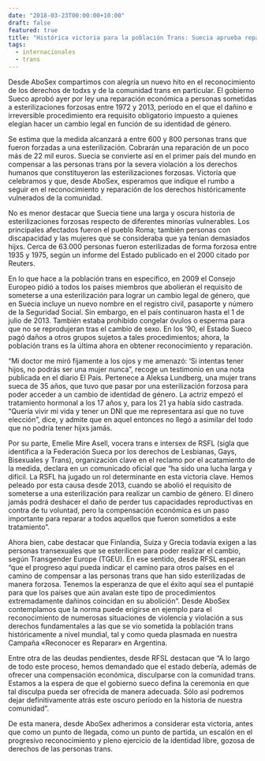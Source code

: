 ```yaml
---
date: "2018-03-23T00:00:00+10:00"
draft: false
featured: true
title: "Histórica victoria para la población Trans: Suecia aprueba reparación por esterilizaciones forzosas"
tags: 
  - internacionales
  - trans
---
```


Desde AboSex compartimos con alegría un nuevo hito en el reconocimiento de los derechos de todxs y de la comunidad trans en particular. El gobierno Sueco aprobó ayer por ley una reparación económica a personas sometidas a esterilizaciones forzosas entre 1972 y 2013, período en el que el dañino e irreversible procedimiento era requisito obligatorio impuesto a quienes elegían hacer un cambio legal en función de su identidad de género.

Se estima que la medida alcanzará a entre 600 y 800 personas trans que fueron forzadas a una esterilización. Cobrarán una reparación de un poco más de 22 mil euros. Suecia se convierte así en el primer país del mundo en compensar a las personas trans por la severa violación a los derechos humanos que constituyeron las esterilizaciones forzosas. Victoria que celebramos y que, desde AboSex, esperamos que indique el rumbo a seguir en el reconocimiento y reparación de los derechos históricamente vulnerados de la comunidad.

No es menor destacar que Suecia tiene una larga y oscura historia de esterilizaciones forzosas respecto de diferentes minorías vulnerables. Los principales afectados fueron el pueblo Roma; también personas con discapacidad y las mujeres que se consideraba que ya tenían demasiados hijxs. Cerca de 63.000 personas fueron esterilizadas de forma forzosa entre 1935 y 1975, según un informe del Estado publicado en el 2000 citado por Reuters.

En lo que hace a la población trans en específico, en 2009 el Consejo Europeo pidió a todos los países miembros que abolieran el requisito de someterse a una esterilización para lograr un cambio legal de género, que en Suecia incluye un nuevo nombre en el registro civil, pasaporte y número de la Seguridad Social. Sin embargo, en el país continuaron hasta el 1 de julio de 2013. También estaba prohibido congelar óvulos o esperma para que no se reprodujeran tras el cambio de sexo. En los ‘90, el Estado Sueco pagó daños a otros grupos sujetos a tales procedimientos; ahora, la población trans es la última ahora en obtener reconocimiento y reparación.

“Mi doctor me miró fijamente a los ojos y me amenazó: ‘Si intentas tener hijos, no podrás ser una mujer nunca”, recoge un testimonio en una nota publicada en el diario El Pais. Pertenece a Aleksa Lundberg, una mujer trans sueca de 35 años, que tuvo que pasar por una esterilización forzosa para poder acceder a un cambio de identidad de género. La actriz empezó el tratamiento hormonal a los 17 años y, para los 21 ya había sido castrada. “Quería vivir mi vida y tener un DNI que me representara así que no tuve elección”, dice, y admite que en aquel entonces no llegó a asimilar del todo que no podría tener hijxs jamás.

Por su parte, Emelie Mire Asell, vocera trans e intersex de RSFL (sigla que identifica a la Federación Sueca por los derechos de Lesbianas, Gays, Bisexuales y Trans), organización clave en el reclamo por el acatamiento de la medida, declara en un comunicado oficial que “ha sido una lucha larga y difícil. La RSFL ha jugado un rol determinante en esta victoria clave. Hemos peleado por esta causa desde 2013, cuando se abolió el requisito de someterse a una esterilización para realizar un cambio de género. El dinero jamás podrá deshacer el daño de perder tus capacidades reproductivas en contra de tu voluntad, pero la compensación económica es un paso importante para reparar a todos aquellos que fueron sometidos a este tratamiento”.

Ahora bien, cabe destacar que Finlandia, Suiza y Grecia todavía exigen a las personas transexuales que se esterilicen para poder realizar el cambio, según Transgender Europe (TGEU). En ese sentido, desde RFSL esperan “que el progreso aquí pueda indicar el camino para otros países en el camino de compensar a las personas trans que han sido esterilizadas de manera forzosa. Tenemos la esperanza de que el éxito aquí sea el puntapié para que los países que aún avalan este tipo de procedimientos extremadamente dañinos coincidan en su abolición”. Desde AboSex contemplamos que la norma puede erigirse en ejemplo para el reconocimiento de numerosas situaciones de violencia y violación a sus derechos fundamentales a las que se vio sometida la población trans históricamente a nivel mundial, tal y como queda plasmada en nuestra Campaña «Reconocer es Reparar» en Argentina.

Entre otra de las deudas pendientes, desde RFSL destacan que “A lo largo de todo este proceso, hemos demandado que el estado debería, además de ofrecer una compensación económica, disculparse con la comunidad trans. Estamos a la espera de que el gobierno sueco defina la ceremonia en que tal disculpa pueda ser ofrecida de manera adecuada. Sólo así podremos dejar definitivamente atrás este oscuro período en la historia de nuestra comunidad”.

De esta manera, desde AboSex adherimos a considerar esta victoria, antes que como un punto de llegada, como un punto de partida, un escalón en el progresivo reconocimiento y pleno ejercicio de la identidad libre, gozosa de derechos de las personas trans.